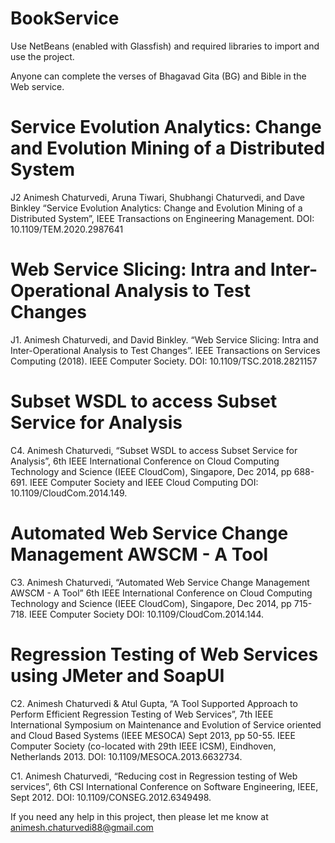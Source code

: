 # BookService
Use NetBeans (enabled with Glassfish) and required libraries to import and use the project.

Anyone can complete the verses of Bhagavad Gita (BG) and Bible in the Web service.

# Service Evolution Analytics: Change and Evolution Mining of a Distributed System
J2 Animesh Chaturvedi, Aruna Tiwari, Shubhangi Chaturvedi, and Dave Binkley “Service Evolution Analytics: Change and Evolution Mining of a Distributed System”, IEEE Transactions on Engineering Management. DOI: 10.1109/TEM.2020.2987641

# Web Service Slicing: Intra and Inter-Operational Analysis to Test Changes
J1. Animesh Chaturvedi, and David Binkley. “Web Service Slicing: Intra and Inter-Operational Analysis to Test Changes”. IEEE Transactions on Services Computing (2018). IEEE Computer Society. DOI: 10.1109/TSC.2018.2821157

# Subset WSDL to access Subset Service for Analysis
C4. Animesh Chaturvedi, “Subset WSDL to access Subset Service for Analysis”, 6th IEEE International Conference on Cloud Computing Technology and Science (IEEE CloudCom), Singapore, Dec 2014, pp 688-691. IEEE Computer Society and IEEE Cloud Computing DOI: 10.1109/CloudCom.2014.149.

# Automated Web Service Change Management AWSCM - A Tool
C3. Animesh Chaturvedi, “Automated Web Service Change Management AWSCM - A Tool” 6th IEEE International Conference on Cloud Computing Technology and Science (IEEE CloudCom), Singapore, Dec 2014, pp 715-718. IEEE Computer Society DOI: 10.1109/CloudCom.2014.144.

# Regression Testing of Web Services using JMeter and SoapUI
C2. Animesh Chaturvedi & Atul Gupta, “A Tool Supported Approach to Perform Efficient Regression Testing of Web Services”, 7th IEEE International Symposium on Maintenance and Evolution of Service oriented and Cloud Based Systems (IEEE MESOCA) Sept 2013, pp 50-55. IEEE Computer Society (co-located with 29th IEEE ICSM), Eindhoven, Netherlands 2013. DOI: 10.1109/MESOCA.2013.6632734.

C1. Animesh Chaturvedi, “Reducing cost in Regression testing of Web services”, 6th CSI International Conference on Software Engineering, IEEE, Sept 2012. DOI: 10.1109/CONSEG.2012.6349498.

If you need any help in this project, then please let me know at animesh.chaturvedi88@gmail.com
